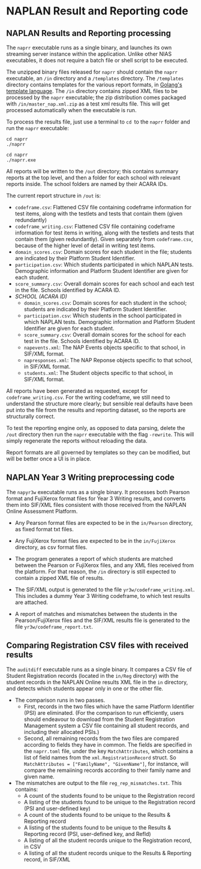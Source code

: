 # NAPLAN Result and Reporting code

## NAPLAN Results and Reporting processing

The `naprr` executable runs as a single binary, and launches its own streaming server instance within the application. Unlike other NIAS executables, it does not require a batch file or shell script to be executed.

The unzipped binary files released for `naprr` should contain the `naprr` executable, an `/in` directory and a `/templates` directory. The `/templates` directory contains templates for the various report formats, in [Golang's template language](https://golang.org/pkg/text/template/). The `/in` directory contains zipped XML files to be processed by the `naprr` executable; the zip distribution comes packaged with `/in/master_nap.xml.zip` as a test xml results file. This will get processed automatically when the executable is run. 

To process the results file, just use a terminal to `cd `to the `naprr` folder and run the `naprr` executable:

    cd naprr
    ./naprr 

    cd naprr
    ./naprr.exe

All reports will be written to the `/out` directory; this contains summary reports at the top level, and then a folder for each school with relevant reports inside. The school folders are named by their ACARA IDs.

The current report structure in `/out` is:
* `codeframe.csv`: Flattened CSV file containing codeframe information for test items, along with the testlets and tests that contain them (given redundantly)		
* `codeframe_writing.csv`: Flattened CSV file containing codeframe information for test items in writing, along with the testlets and tests that contain them (given redundantly). Given separately from `codeframe.csv`, because of the higher level of detail in writing test items.
* `domain_scores.csv`: Domain scores for each student in the file; students are indicated by their Platform Student Identifier.	
* `participation.csv`: Which students participated in which NAPLAN tests. Demographic information and Platform Student Identifier are given for each student.
* `score_summary.csv`: Overall domain scores for each school and each test in the file. Schools identified by ACARA ID.
* _SCHOOL (ACARA ID)_
  * `domain_scores.csv`: 	Domain scores for each student in the school; students are indicated by their Platform Student Identifier.
  * `participation.csv`:	Which students in the school participated in which NAPLAN tests. Demographic information and Platform Student Identifier are given for each student.
  * `score_summary.csv`: Overall domain scores for the school for each test in the file. Schools identified by ACARA ID.
  * `napevents.xml`: The NAP Events objects specific to that school, in SIF/XML format.
  * `napresponses.xml`: The NAP Reponse objects specific to that school, in SIF/XML format.
  * `students.xml`: The Student objects specific to that school, in SIF/XML format.

All reports have been generated as requested, except for `codeframe_writing.csv`. For the writing codeframe, we still need to understand the structure more clearly; but sensible real defaults have been put into the file from the results and reporting dataset, so the reports are structurally correct.

To test the reporting engine only, as opposed to data parsing, delete the `/out` directory then run the `naprr` executable with the flag `-rewrite`. This will simply regenerate the reports without reloading the data.

Report formats are all governed by templates so they can be modified, but will be better once a UI is in place.

## NAPLAN Year 3 Writing preprocessing code

The `napyr3w` executable runs as a single binary. It processes both Pearson format and FujiXerox format files for Year 3 Writing results, and converts them into SIF/XML files consistent with those received from the NAPLAN Online Assessment Platform.

* Any Pearson format files are expected to be in the `in/Pearson` directory, as fixed format txt files.
* Any FujiXerox format files are expected to be in the `in/FujiXerox` directory, as csv format files.
* The program generates a report of which students are matched between the Pearson or FujiXerox files, and any XML files received from the platform. For that reason, the `/in` directory is still expected to contain a zipped XML file of results.

* The SIF/XML output is generated to the file `yr3w/codeframe_writing.xml`. This includes a dummy Year 3 Writing codeframe, to which test results are attached.
* A report of matches and mismatches between the students in the Pearson/FujiXerox files and the SIF/XML results file is generated to the file `yr3w/codeframe_report.txt`.

## Comparing Registration CSV files with received results

The `auditdiff` executable runs as a single binary. It compares a CSV file of Student Registration records (located in the `in/Reg` directory) with the student records in the NAPLAN Online results XML file in the `in` directory, and detects which students appear only in one or the other file.

* The comparison runs in two passes. 
  * First, records in the two files which have the same Platform Identifier (PSI) are eliminated. (For the comparison to run efficiently, users should endeavour  to download from the Student Registration Management system a CSV file containing all student records, and including their allocated PSIs.) 
  * Second, all remaining records from the two files are compared according to fields they have in common. The fields are specified in the `naprr.toml` file, under the key `MatchAttributes`, which contains a list of field names from the `xml.RegistrationRecord` struct. So `MatchAttributes = ["FamilyName", "GivenName"]`, for instance, will compare the  remaiining records according to their family name and given name.
* The mismatches are output to the file `reg_rep_mismatches.txt`. This contains:
  * A count of the students found to be unique to the Registration record
  * A listing of the students found to be unique to the Registration record (PSI and user-defined key)
  * A count of the students found to be unique to the Results & Reporting record
  * A listing of the students found to be unique to the Results & Reporting record (PSI, user-defined key, and RefId)
  * A listing of all the student records unique to the Registration record, in CSV
  * A listing of all the student records unique to the Results & Reporting record, in SIF/XML

